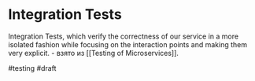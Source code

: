 # Integration Tests

Integration Tests, which verify the correctness of our service in a more isolated fashion while focusing on the interaction points and making them very explicit. - взято из [[Testing of Microservices]].

#testing
#draft